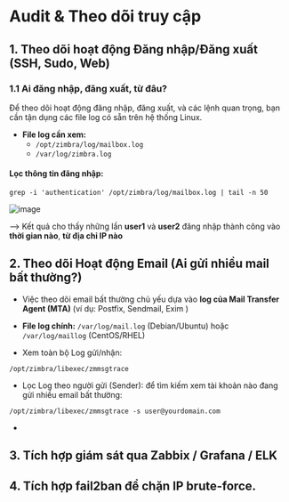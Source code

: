 # Audit & Theo dõi truy cập

## 1. Theo dõi hoạt động Đăng nhập/Đăng xuất (SSH, Sudo, Web)

### 1.1 Ai đăng nhập, đăng xuất, từ đâu?
Để theo dõi hoạt động đăng nhập, đăng xuất, và các lệnh quan trọng, bạn cần tận dụng các file log có sẵn trên hệ thống Linux.
- **File log cần xem:**
    - `/opt/zimbra/log/mailbox.log`
    - `/var/log/zimbra.log`
    
#### Lọc thông tin đăng nhập:
```bash!
grep -i 'authentication' /opt/zimbra/log/mailbox.log | tail -n 50
```
![image](https://github.com/user-attachments/assets/3ad51105-6182-410a-8b48-e56836d991a9)

--> Kết quả cho thấy những lần **user1** và **user2** đăng nhập thành công vào **thời gian nào**, **từ địa chỉ IP nào**


## 2. Theo dõi Hoạt động Email (Ai gửi nhiều mail bất thường?)
- Việc theo dõi email bất thường chủ yếu dựa vào **log của Mail Transfer Agent (MTA)** (ví dụ:  Postfix, Sendmail, Exim )
- **File log chính:** `/var/log/mail.log` (Debian/Ubuntu) hoặc `/var/log/maillog` (CentOS/RHEL)

- Xem toàn bộ Log gửi/nhận:
```bash!
/opt/zimbra/libexec/zmmsgtrace
```

- Lọc Log theo người gửi (Sender): để tìm kiếm xem tài khoản nào đang gửi nhiều email bất thường:
```bash!
/opt/zimbra/libexec/zmmsgtrace -s user@yourdomain.com
```

-

## 3. Tích hợp giám sát qua Zabbix / Grafana / ELK

## 4. Tích hợp fail2ban để chặn IP brute-force.

